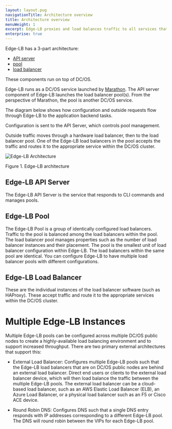```yaml
---
layout: layout.pug
navigationTitle: Architecture overview
title: Architecture overview
menuWeight: 1
excerpt: Edge-LB proxies and load balances traffic to all services that run on DC/OS.
enterprise: true
---
```

Edge-LB has a 3-part architecture:
- [API server](#edge-lb-api-server)
- [pool](#edge-lb-pool)
- [load balancer](#edge-lb-load-balancer)

These components run on top of DC/OS.

Edge-LB runs as a DC/OS service launched by [Marathon](/mesosphere/dcos/latest/deploying-services/). The API server component of Edge-LB launches the load balancer pool(s). From the perspective of Marathon, the pool is another DC/OS service.

The diagram below shows how configuration and outside requests flow through Edge-LB to the application backend tasks.

Configuration is sent to the API Server, which controls pool management.

Outside traffic moves through a hardware load balancer, then to the load balancer pool. One of the Edge-LB load balancers in the pool accepts the traffic and routes it to the appropriate service within the DC/OS cluster.

![Edge-LB Architecture](/mesosphere/dcos/services/edge-lb/1.4/img/edge-lb-flow.png)

Figure 1. Edge-LB architecture

## <a name="edge-lb-api-server"></a>Edge-LB API Server

The Edge-LB API Server is the service that responds to CLI commands and manages pools.

## <a name="edge-lb-pool"></a>Edge-LB Pool

The Edge-LB Pool is a group of identically configured load balancers. Traffic to the pool is balanced among the load balancers within the pool. The load balancer pool manages properties such as the number of load balancer instances and their placement. The pool is the smallest unit of load balancer configuration within Edge-LB. The load balancers within the same pool are identical. You can configure Edge-LB to have multiple load balancer pools with different configurations.

## <a name="edge-lb-load-balancer"></a>Edge-LB Load Balancer

These are the individual instances of the load balancer software (such as HAProxy). These accept traffic and route it to the appropriate services within the DC/OS cluster.

# Multiple Edge-LB Instances

Multiple Edge-LB pools can be configured across multiple DC/OS public nodes to create a highly-available load balancing environment and to support increased throughput. There are two primary external architectures that support this:

- External Load Balancer: Configures multiple Edge-LB pools such that the Edge-LB load balancers that are on DC/OS public nodes are behind an external load balancer. Direct end users or clients to the external load balancer device, which will then load balance the traffic between the multiple Edge-LB pools. The external load balancer can be a cloud-based load balancer, such as an AWS Elastic Load Balancer (ELB), an Azure Load Balancer, or a physical load balancer such as an F5 or Cisco ACE device.


- Round Robin DNS: Configures DNS such that a single DNS entry responds with IP addresses corresponding to a different Edge-LB pool. The DNS will round robin between the VIPs for each Edge-LB pool.
